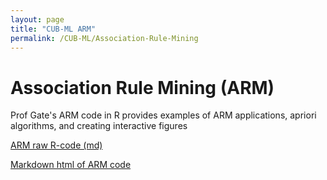 ```yaml
---
layout: page
title: "CUB-ML ARM"
permalink: /CUB-ML/Association-Rule-Mining
---
```


# Association Rule Mining (ARM)

Prof Gate's ARM code in R provides examples of ARM applications, apriori algorithms, and creating interactive figures

[ARM raw R-code (md)](GatesARM.md)

[Markdown html of ARM code](ARMmarkdown.html)
